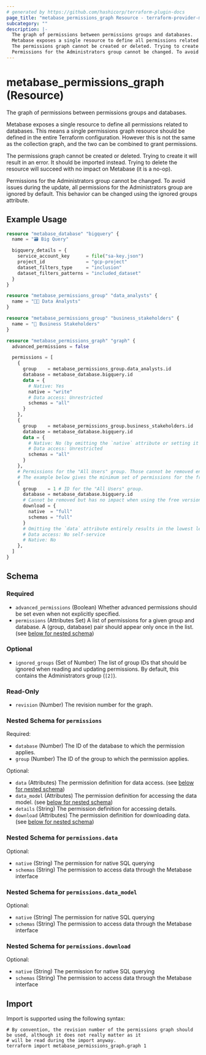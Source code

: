 ```yaml
---
# generated by https://github.com/hashicorp/terraform-plugin-docs
page_title: "metabase_permissions_graph Resource - terraform-provider-metabase"
subcategory: ""
description: |-
  The graph of permissions between permissions groups and databases.
  Metabase exposes a single resource to define all permissions related to databases. This means a single permissions graph resource should be defined in the entire Terraform configuration. However this is not the same as the collection graph, and the two can be combined to grant permissions.
  The permissions graph cannot be created or deleted. Trying to create it will result in an error. It should be imported instead. Trying to delete the resource will succeed with no impact on Metabase (it is a no-op).
  Permissions for the Administrators group cannot be changed. To avoid issues during the update, all permissions for the Administrators group are ignored by default. This behavior can be changed using the ignored groups attribute.
---
```


# metabase_permissions_graph (Resource)

The graph of permissions between permissions groups and databases.

Metabase exposes a single resource to define all permissions related to databases. This means a single permissions graph resource should be defined in the entire Terraform configuration. However this is not the same as the collection graph, and the two can be combined to grant permissions.

The permissions graph cannot be created or deleted. Trying to create it will result in an error. It should be imported instead. Trying to delete the resource will succeed with no impact on Metabase (it is a no-op).

Permissions for the Administrators group cannot be changed. To avoid issues during the update, all permissions for the Administrators group are ignored by default. This behavior can be changed using the ignored groups attribute.

## Example Usage

```terraform
resource "metabase_database" "bigquery" {
  name = "🗃️ Big Query"

  bigquery_details = {
    service_account_key      = file("sa-key.json")
    project_id               = "gcp-project"
    dataset_filters_type     = "inclusion"
    dataset_filters_patterns = "included_dataset"
  }
}

resource "metabase_permissions_group" "data_analysts" {
  name = "🧑‍🔬 Data Analysts"
}

resource "metabase_permissions_group" "business_stakeholders" {
  name = "👔 Business Stakeholders"
}

resource "metabase_permissions_graph" "graph" {
  advanced_permissions = false

  permissions = [
    {
      group    = metabase_permissions_group.data_analysts.id
      database = metabase_database.bigquery.id
      data = {
        # Native: Yes
        native = "write"
        # Data access: Unrestricted
        schemas = "all"
      }
    },
    {
      group    = metabase_permissions_group.business_stakeholders.id
      database = metabase_database.bigquery.id
      data = {
        # Native: No (by omitting the `native` attribute or setting it to "none")
        # Data access: Unrestricted
        schemas = "all"
      }
    },
    # Permissions for the "All Users" group. Those cannot be removed entirely, but they can be limited.
    # The example below gives the minimum set of permissions for the free version of Metabase:
    {
      group    = 1 # ID for the "All Users" group.
      database = metabase_database.bigquery.id
      # Cannot be removed but has no impact when using the free version of Metabase.
      download = {
        native  = "full"
        schemas = "full"
      }
      # Omitting the `data` attribute entirely results in the lowest level of permissions:
      # Data access: No self-service
      # Native: No
    },
  ]
}
```

<!-- schema generated by tfplugindocs -->
## Schema

### Required

- `advanced_permissions` (Boolean) Whether advanced permissions should be set even when not explicitly specified.
- `permissions` (Attributes Set) A list of permissions for a given group and database. A (group, database) pair should appear only once in the list. (see [below for nested schema](#nestedatt--permissions))

### Optional

- `ignored_groups` (Set of Number) The list of group IDs that should be ignored when reading and updating permissions. By default, this contains the Administrators group (`[2]`).

### Read-Only

- `revision` (Number) The revision number for the graph.

<a id="nestedatt--permissions"></a>
### Nested Schema for `permissions`

Required:

- `database` (Number) The ID of the database to which the permission applies.
- `group` (Number) The ID of the group to which the permission applies.

Optional:

- `data` (Attributes) The permission definition for data access. (see [below for nested schema](#nestedatt--permissions--data))
- `data_model` (Attributes) The permission definition for accessing the data model. (see [below for nested schema](#nestedatt--permissions--data_model))
- `details` (String) The permission definition for accessing details.
- `download` (Attributes) The permission definition for downloading data. (see [below for nested schema](#nestedatt--permissions--download))

<a id="nestedatt--permissions--data"></a>
### Nested Schema for `permissions.data`

Optional:

- `native` (String) The permission for native SQL querying
- `schemas` (String) The permission to access data through the Metabase interface


<a id="nestedatt--permissions--data_model"></a>
### Nested Schema for `permissions.data_model`

Optional:

- `native` (String) The permission for native SQL querying
- `schemas` (String) The permission to access data through the Metabase interface


<a id="nestedatt--permissions--download"></a>
### Nested Schema for `permissions.download`

Optional:

- `native` (String) The permission for native SQL querying
- `schemas` (String) The permission to access data through the Metabase interface

## Import

Import is supported using the following syntax:

```shell
# By convention, the revision number of the permissions graph should be used, although it does not really matter as it
# will be read during the import anyway.
terraform import metabase_permissions_graph.graph 1
```
